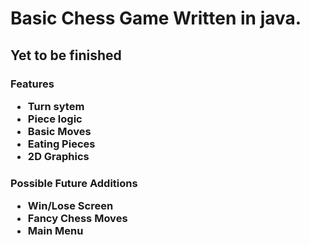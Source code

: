 <h1>
  Basic Chess Game Written in java.
</h1>
<h2> Yet to be finished </h2>
<h3>
  Features
  <ul>
    <li>Turn sytem</li>
    <li>Piece logic</li>
    <li>Basic Moves</li>
    <li>Eating Pieces</li>
    <li>2D Graphics</li>
  </ul>
</h3>
<h3>
  Possible Future Additions
  <ul>
    <li>Win/Lose Screen</li>
    <li>Fancy Chess Moves</li>
    <li>Main Menu</li>
  </ul>
</h3>
